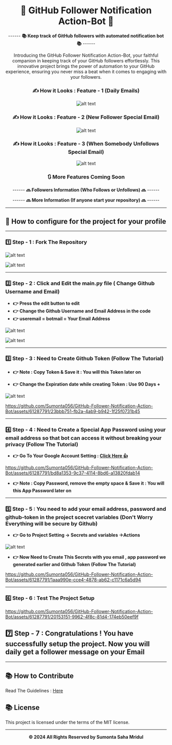 <div align = "center">

# 🤖 GitHub Follower Notification Action-Bot 🤖

------ **📚 Keep track of GitHub followers with automated notification bot 📚** ------

Introducing the GitHub Follower Notification Action-Bot, your faithful companion in keeping track of your GitHub followers effortlessly. This innovative project brings the power of automation to your GitHub experience, ensuring you never miss a beat when it comes to engaging with your followers.

### ✍️ **How it Looks : Feature - 1 (Daily Emails)**

![alt text](./assets/image.png)

### ✍️ **How it Looks : Feature - 2 (New Follower Special Email)**

![alt text](./assets/image-1.png)

### ✍️ **How it Looks : Feature - 3 (When Somebody Unfollows Special Email)**

![alt text](./assets/image-2.png)

### 🔃 More Features Coming Soon

------ **🔜 Followers Information (Who Follows or Unfollows) 🔜** ------

------ **🔜 More Information (If anyone start your repository) 🔜** ------

<hr>

</div>

## 🌱 How to configure for the project for your profile

<hr>

### 1️⃣ Step - 1 : Fork The Repository

![alt text](./tutorials/image.png)

![alt text](./tutorials/image-1.png)

<hr>

### 2️⃣ Step - 2 : Click and Edit the main.py file ( Change Github Username and Email)

- **👉 Press the edit button to edit**
- **👉 Change the Github Username and Email Address in the code**
- **👉 useremail = botmail = Your Email Address**

![alt text](./tutorials/image3.excalidraw.png)

![alt text](./tutorials/editmainpy.excalidraw.png)

  <hr>

### 3️⃣ Step - 3 : Need to Create Github Token (Follow The Tutorial)

- **👉 Note : Copy Token & Save it : You will this Token later on**

- **👉 Change the Expiration date while creating Token : Use 90 Days +**

![alt text](./tutorials/image-4.png)

https://github.com/Sumonta056/GitHub-Follower-Notification-Action-Bot/assets/61287791/23bbb751-fb2a-4ab9-b942-1f25f0731b45

<hr>

### 4️⃣ Step - 4 : Need to Create a Special App Password using your email address so that bot can access it without breaking your privacy (Follow The Tutorial)

- **👉 Go To Your Google Account Setting : [Click Here 👍 ](https://myaccount.google.com/)**

https://github.com/Sumonta056/GitHub-Follower-Notification-Action-Bot/assets/61287791/bd8a1353-9c37-4114-8bd6-a13820fdab14

- **👉 Note : Copy Password, remove the empty space & Save it : You will this App Password later on**

<hr>

### 5️⃣ Step - 5 : You need to add your email address, password and github-token in the project scecret variables (Don't Worry Everything will be secure by Github)

- **👉 Go to Project Setting -> Secrets and variables ->Actions**

![alt text](./tutorials/image-5.png)

- **👉 Now Need to Create This Secrets with you email , app password we generated earlier and Github Token (Follow The Tutorial)**

https://github.com/Sumonta056/GitHub-Follower-Notification-Action-Bot/assets/61287791/1aaa990e-cce4-4878-ab62-c1171c6a5d94

<hr>

### 6️⃣ Step - 6 : Test The Project Setup

https://github.com/Sumonta056/GitHub-Follower-Notification-Action-Bot/assets/61287791/20153151-9962-4f8c-81d4-174eb50eef9f

## 7️⃣ Step - 7 : Congratulations ! You have successfully setup the project. Now you will daily get a follower message on your Email

<hr>

## 📚 How to Contribute

Read The Guidelines :  <a href="https://github.com/Sumonta056/GitHub-Follower-Notification-Action-Bot/blob/main/Contribution.md">Here</a>

## 📚 License

This project is licensed under the terms of the MIT license.

<hr>

<div align="center">
<strong>&copy; 2024 All Rights Reserved by Sumonta Saha Mridul</strong>
</div>

